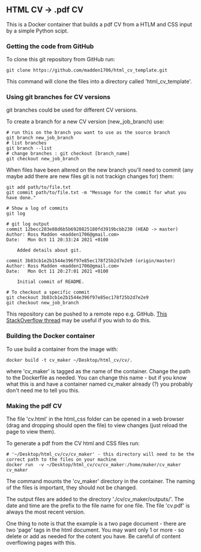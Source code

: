 ## HTML CV -> .pdf CV

This is a Docker container that builds a pdf CV from a HTLM and CSS input by a simple Python scipt.

### Getting the code from GitHub

To clone this git repository from GitHub run:

```
git clone https://github.com/madden1706/html_cv_template.git
```

This command will clone the files into a directory called 'html_cv_template'.

### Using git branches for CV versions

git branches could be used for different CV versions.

To create a branch for a new CV version (new_job_branch) use:

```
# run this on the branch you want to use as the source branch
git branch new_job_branch
# list branches
git branch --list
# change branches : git checkout [branch_name]
git checkout new_job_branch
```

When files have been altered on the new branch you'll need to commit (any maybe add there are new files git is not trackign changes for) them:

```
git add path/to/file.txt
git commit path/to/file.txt -m "Message for the commit for what you have done."

# Show a log of commits
git log

# git log output
commit 12becc203e88d6b5b6920825180fd3919bcbb230 (HEAD -> master)
Author: Ross Madden <madden1706@gmail.com>
Date:   Mon Oct 11 20:33:24 2021 +0100

    Added details about git.

commit 3b83cb1e2b1544e396f97e85ec178f25b2d7e2e9 (origin/master)
Author: Ross Madden <madden1706@gmail.com>
Date:   Mon Oct 11 20:27:01 2021 +0100

    Initial commit of README.

# To checkout a specific commit
git checkout 3b83cb1e2b1544e396f97e85ec178f25b2d7e2e9
git checkout new_job_branch
```

This repository can be pushed to a remote repo e.g. GitHub. [This StackOverflow thread](https://stackoverflow.com/questions/5181845/git-push-existing-repo-to-a-new-and-different-remote-repo-server) may be useful if you wish to do this.

### Building the Docker container

To use build a container from the image with:

```shell
docker build -t cv_maker ~/Desktop/html_cv/cv/. 
```

where 'cv_maker' is tagged as the name of the container. Change the path to the Dockerfile as needed. You can change this name - but if you know what this is and have a container named cv_maker already (?) you probably don't need me to tell you this. 

### Making the pdf CV

The file 'cv.html' in the html_css folder can be opened in a web browser (drag and dropping should open the file) to view changes (just reload the page to view them).

To generate a pdf from the CV html and CSS files run:

```shell 
# '~/Desktop/html_cv/cv/cv_maker' - this directory will need to be the correct path to the files on your machine
docker run  -v ~/Desktop/html_cv/cv/cv_maker:/home/maker/cv_maker cv_maker
```

The command mounts the 'cv_maker' directory in the container. The naming of the files is important, they should not be changed.

The output files are added to the directory './cv/cv_maker/outputs/'. The date and time are the prefix to the file name for one file. The file 'cv.pdf' is always the most recent version.

One thing to note is that the example is a two page document - there are two 'page' tags in the html document. You may want only 1 or more - so delete or add as needed
for the cotent you have. Be careful of content overflowing pages with this.

